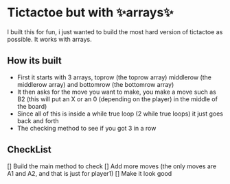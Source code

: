 # Tictactoe but with ✨arrays✨
I built this for fun, i just wanted to build the most hard version of tictactoe as possible. It works with arrays.
## How its built
- First it starts with 3 arrays, toprow (the toprow array) middlerow (the middlerow array) and bottomrow (the bottomrow array)
- It then asks for the move you want to make, you make a move such as B2 (this will put an X or an 0 (depending on the player) in the middle of the board)
- Since all of this is inside a while true loop (2 while true loops) it just goes back and forth
- The checking method to see if you got 3 in a row
## CheckList

[] Build the main method to check
[] Add more moves (the only moves are A1 and A2, and that is just for player1)
[] Make it look good
